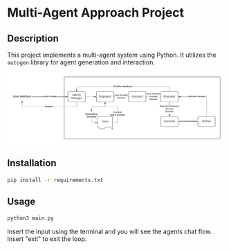 # Multi-Agent Approach Project

## Description
This project implements a multi-agent system using Python. It utilizes the `autogen` library for agent generation and interaction.

![alt text](https://github.com/mimmol99/MultiAgents/blob/main/MultiAgent_diagram.png?raw=true)

## Installation
```bash
pip install -r requirements.txt
```

## Usage

```bash
python3 main.py
```

Insert the input using the terminal and you will see the agents chat flow. Insert "exit" to exit the loop.
